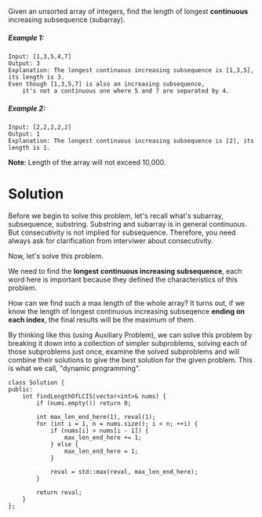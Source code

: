 Given an unsorted array of integers, find the length of longest __continuous__ increasing subsequence (subarray).

##### Example 1:

```
Input: [1,3,5,4,7]
Output: 3
Explanation: The longest continuous increasing subsequence is [1,3,5], its length is 3. 
Even though [1,3,5,7] is also an increasing subsequence, 
    it's not a continuous one where 5 and 7 are separated by 4.
```

##### Example 2:

```
Input: [2,2,2,2,2]
Output: 1
Explanation: The longest continuous increasing subsequence is [2], its length is 1. 
```

__Note__: Length of the array will not exceed 10,000.

# Solution

Before we begin to solve this problem, let's recall what's subarray, subsequence, substring. Substring and subarray is in general continuous. But consecutivity is not implied for subsequence. Therefore, you need always ask for clarification from interviwer about consecutivity.

Now, let's solve this problem.

We need to find the __longest continuous increasing subsequence__, each word here is important because they defined the characteristics of this problem.

How can we find such a max length of the whole array? It turns out, if we know the length of longest continuous increasing subseqence __ending on each index__, the final results will be the maximum of them.

By thinking like this (using Auxiliary Problem), we can solve this problem by breaking it down into a collection of simpler subproblems, solving each of those subproblems just once, examine the solved subproblems and will combine their solutions to give the best solution for the given problem. This is what we call, "dynamic programming".

```
class Solution {
public:
    int findLengthOfLCIS(vector<int>& nums) {
        if (nums.empty()) return 0;
        
        int max_len_end_here(1), reval(1);
        for (int i = 1, n = nums.size(); i < n; ++i) {
            if (nums[i] > nums[i - 1]) {
                max_len_end_here += 1;
            } else {
                max_len_end_here = 1;
            }
            
            reval = std::max(reval, max_len_end_here);
        }
        
        return reval;
    }
};
```







